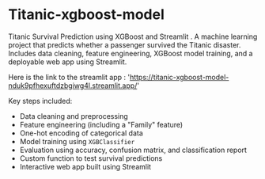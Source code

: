 # Titanic-xgboost-model
Titanic Survival Prediction using XGBoost and Streamlit . A machine learning project that predicts whether a passenger survived the Titanic disaster. Includes data cleaning, feature engineering, XGBoost model training, and a deployable web app using Streamlit.

Here is the link to the streamlit app : 'https://titanic-xgboost-model-nduk9pfhexuftdzbgiwg4l.streamlit.app/'

Key steps included:
- Data cleaning and preprocessing
- Feature engineering (including a "Family" feature)
- One-hot encoding of categorical data
- Model training using `XGBClassifier`
- Evaluation using accuracy, confusion matrix, and classification report
- Custom function to test survival predictions
- Interactive web app built using Streamlit
